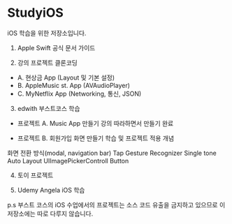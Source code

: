 # StudyiOS
iOS 학습을 위한 저장소입니다.


1. Apple Swift 공식 문서 가이드 

2. 강의 프로젝트 클론코딩 

- A. 현상금 App (Layout 및 기본 설정)
- B. AppleMusic st. App (AVAudioPlayer)
- C. MyNetflix App (Networking, 통신, JSON)


3. edwith 부스트코스 학습

- 프로젝트 A. Music App 만들기
강의 따라하면서 만들기 완료

- 프로젝트 B. 회원가입 화면 만들기
학습 및 프로젝트 적용 개념

 화면 전환 방식(modal, navigation bar)
 Tap Gesture Recognizer
 Single tone 
 Auto Layout
 UIImagePickerControll
 Button

4. 토이 프로젝트

5. Udemy Angela iOS 학습

p.s 부스트 코스의 iOS 수업에서의 프로젝트는 소스 코드 유출을 금지하고 있으므로 이 저장소에는 따로 다루지 않습니다.


 
